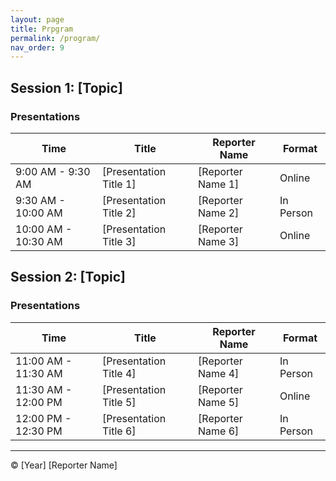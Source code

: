 ```yaml
---
layout: page
title: Prpgram
permalink: /program/
nav_order: 9
---
```



## Session 1: [Topic]

### Presentations

| Time | Title | Reporter Name | Format |
|------|-------|---------------|--------|
| 9:00 AM - 9:30 AM | [Presentation Title 1] | [Reporter Name 1] | Online |
| 9:30 AM - 10:00 AM | [Presentation Title 2] | [Reporter Name 2] | In Person |
| 10:00 AM - 10:30 AM | [Presentation Title 3] | [Reporter Name 3] | Online |

## Session 2: [Topic]

### Presentations

| Time | Title | Reporter Name | Format |
|------|-------|---------------|--------|
| 11:00 AM - 11:30 AM | [Presentation Title 4] | [Reporter Name 4] | In Person |
| 11:30 AM - 12:00 PM | [Presentation Title 5] | [Reporter Name 5] | Online |
| 12:00 PM - 12:30 PM | [Presentation Title 6] | [Reporter Name 6] | In Person |

<!-- Repeat the above section for each additional session -->

---
© [Year] [Reporter Name]
